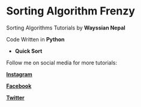 # Sorting Algorithm Frenzy
Sorting Algorithms Tutorials by **Wayssian Nepal**

Code Written in **Python**

- **Quick Sort**

Follow me on social media for more tutorials:

**[Instagram](https://www.instagram.com/wayssian)**

**[Facebook](https://www.facebook.com/wayssian)**

**[Twitter](https://www.twitter.com/wayssian)**
